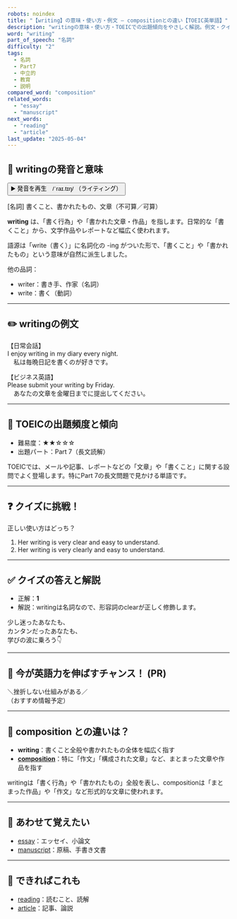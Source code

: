 ```yaml
---
robots: noindex
title: "【writing】の意味・使い方・例文 ― compositionとの違い【TOEIC英単語】"
description: "writingの意味・使い方・TOEICでの出題傾向をやさしく解説。例文・クイズ付きでcompositionとの違いもわかりやすく学べます。"
word: "writing"
part_of_speech: "名詞"
difficulty: "2"
tags:
  - 名詞
  - Part7
  - 中立的
  - 教育
  - 説明
compared_word: "composition"
related_words:
  - "essay"
  - "manuscript"
next_words:
  - "reading"
  - "article"
last_update: "2025-05-04"
---
```


## 🔰 writingの発音と意味

<button class="play-audio" onclick="playTTS('writing')">
  <span class="play-audio-main">
    ▶️ 発音を再生　/ˈraɪ.tɪŋ/
  </span>
  <span class="play-audio-sub">
    （ライティング）
  </span>
</button>

[名詞] 書くこと、書かれたもの、文章（不可算／可算）

**writing** は、「書く行為」や「書かれた文章・作品」を指します。日常的な「書くこと」から、文学作品やレポートなど幅広く使われます。

語源は「write（書く）」に名詞化の -ing がついた形で、「書くこと」や「書かれたもの」という意味が自然に派生しました。

他の品詞：  
- writer：書き手、作家（名詞）
- write：書く（動詞）

---

## ✏️ writingの例文

【日常会話】  
I enjoy writing in my diary every night.  
　私は毎晩日記を書くのが好きです。

【ビジネス英語】  
Please submit your writing by Friday.  
　あなたの文章を金曜日までに提出してください。

---

## 🎯 TOEICの出題頻度と傾向

- 難易度：★★☆☆☆
- 出題パート：Part 7（長文読解）

TOEICでは、メールや記事、レポートなどの「文章」や「書くこと」に関する設問でよく登場します。特にPart 7の長文問題で見かける単語です。

---

## ❓ クイズに挑戦！

正しい使い方はどっち？

1. Her writing is very clear and easy to understand.  
2. Her writing is very clearly and easy to understand.

---

## ✅ クイズの答えと解説

- 正解：**1**
- 解説：writingは名詞なので、形容詞のclearが正しく修飾します。

少し迷ったあなたも、  
カンタンだったあなたも、  
学びの波に乗ろう👇️

---

## 🚀 今が英語力を伸ばすチャンス！ (PR)

<div class="info-center">
＼挫折しない仕組みがある／<br>  
（おすすめ情報予定）
</div>

---

## 🤔  composition との違いは？

- **writing**：書くこと全般や書かれたもの全体を幅広く指す
- **[composition](/word/composition/)**：特に「作文」「構成された文章」など、まとまった文章や作品を指す

writingは「書く行為」や「書かれたもの」全般を表し、compositionは「まとまった作品」や「作文」など形式的な文章に使われます。

---

## 🧩 あわせて覚えたい

- [essay](/word/essay/)：エッセイ、小論文
- [manuscript](/word/manuscript/)：原稿、手書き文書

---

## 📖 できればこれも

- [reading](/word/reading/)：読むこと、読解
- [article](/word/article/)：記事、論説

<!-- cvid: aid01_bid35 -->
